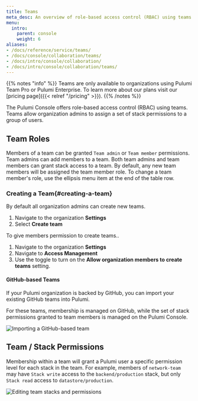 ```yaml
---
title: Teams
meta_desc: An overview of role-based access control (RBAC) using teams within the Pulumi Cloud Service.
menu:
  intro:
    parent: console
    weight: 6
aliases:
- /docs/reference/service/teams/
- /docs/console/collaboration/teams/
- /docs/intro/console/collaboration/
- /docs/intro/console/collaboration/teams/
---
```


{{% notes "info" %}}
Teams are only available to organizations using Pulumi Team Pro or Pulumi Enterprise.
To learn more about our plans visit our [pricing page]({{< relref "/pricing" >}}).
{{% /notes %}}

The Pulumi Console offers role-based access control (RBAC) using teams. Teams allow organization admins to assign a set of stack permissions
to a group of users.

## Team Roles

Members of a team can be granted `Team admin` or `Team member` permissions. Team admins can add members to a
team. Both team admins and team members can grant stack access to a team. By default, any new team members will be
assigned the team member role. To change a team member's role, use the ellipsis menu item at the end of the table row.

### Creating a Team{#creating-a-team}

By default all organization admins can create new teams.
1. Navigate to the organization **Settings**
1. Select **Create team**

To give members permission to create teams..
1. Navigate to the organization **Settings**
1. Navigate to **Access Management**
1. Use the toggle to turn on the **Allow organization members to create teams** setting.

#### GitHub-based Teams

If your Pulumi organization is backed by GitHub, you can import your existing
GitHub teams into Pulumi.

For these teams, membership is managed on GitHub, while the set of stack
permissions granted to team members is managed on the Pulumi Console.

![Importing a GitHub-based team](/images/docs/reference/service/add-github-team-card.png)

## Team / Stack Permissions

Membership within a team will grant a Pulumi user a specific permission level for each
stack in the team. For example, members of `network-team` may have `Stack write` access to the
`backend/production` stack, but only `Stack read` access to `datastore/production`.

![Editing team stacks and permissions](/images/docs/reference/service/editing-stack-permissions.png)
